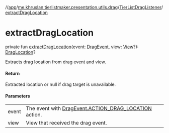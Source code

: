 //[app](../../../index.md)/[me.khruslan.tierlistmaker.presentation.utils.drag](../index.md)/[TierListDragListener](index.md)/[extractDragLocation](extract-drag-location.md)

# extractDragLocation

private fun [extractDragLocation](extract-drag-location.md)(event: [DragEvent](https://developer.android.com/reference/kotlin/android/view/DragEvent.html), view: [View](https://developer.android.com/reference/kotlin/android/view/View.html)?): [DragLocation](../../me.khruslan.tierlistmaker.presentation.models.drag/-drag-location/index.md)?

Extracts drag location from drag event and view.

#### Return

Extracted location or null if drag target is unavailable.

#### Parameters

| | |
|---|---|
| event | The event with [DragEvent.ACTION_DRAG_LOCATION](https://developer.android.com/reference/kotlin/android/view/DragEvent.html#action_drag_location) action. |
| view | View that received the drag event. |
